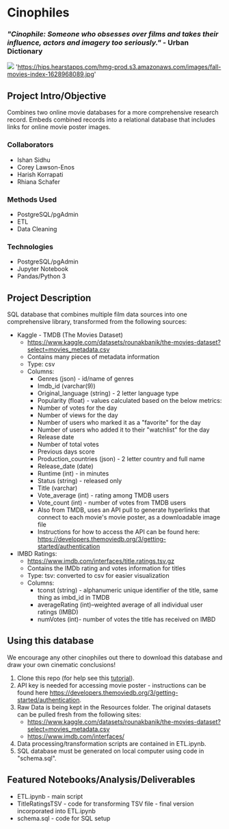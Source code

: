 # Cinophiles
### *"Cinophile: Someone who obsesses over films and takes their influence, actors and imagery too seriously."* - Urban Dictionary
![](https://hips.hearstapps.com/hmg-prod.s3.amazonaws.com/images/fall-movies-index-1628968089.jpg)
'https://hips.hearstapps.com/hmg-prod.s3.amazonaws.com/images/fall-movies-index-1628968089.jpg'
## Project Intro/Objective
Combines two online movie databases for a more comprehensive research record. Embeds combined records into a relational database that includes links for online movie poster images.
### Collaborators
* Ishan Sidhu
* Corey Lawson-Enos
* Harish Korrapati 
* Rhiana Schafer
### Methods Used
* PostgreSQL/pgAdmin
* ETL
* Data Cleaning
### Technologies
* PostgreSQL/pgAdmin
* Jupyter Notebook
* Pandas/Python 3
## Project Description
SQL database that combines multiple film data sources into one comprehensive library, transformed from the following sources:
* Kaggle - TMDB (The Movies Dataset)
   * https://www.kaggle.com/datasets/rounakbanik/the-movies-dataset?select=movies_metadata.csv
   * Contains many pieces of metadata information
   * Type: csv
   * Columns: 
        * Genres (json) - id/name of genres
        * Imdb_id (varchar(9)) 
        * Original_language (string) - 2 letter language type
        * Popularity (float) - values calculated based on the below metrics:
        * Number of votes for the day
        * Number of views for the day
        * Number of users who marked it as a "favorite" for the day
        * Number of users who added it to their "watchlist" for the day
        * Release date
        * Number of total votes
        * Previous days score
        * Production_countries (json) - 2 letter country and full name 
        * Release_date (date)
        * Runtime (int) - in minutes
        * Status (string) - released only
        * Title (varchar)
        * Vote_average (int) - rating among TMDB users
        * Vote_count (int) - number of votes from TMDB users
        * Also from TMDB, uses an API pull to generate hyperlinks that connect to each movie's movie poster, as a downloadable image file
        * Instructions for how to access the API can be found here: https://developers.themoviedb.org/3/getting-started/authentication
* IMBD Ratings: 
    * https://www.imdb.com/interfaces/title.ratings.tsv.gz
    * Contains the IMDb rating and votes information for titles
    * Type: tsv: converted to csv for easier visualization
    * Columns: 
        * tconst (string) - alphanumeric unique identifier of the title, same thing as imbd_id in TMDB
        * averageRating (int)–weighted average of all individual user ratings (IMBD)
        * numVotes (int)- number of votes the title has received on IMBD
## Using this database
We encourage any other cinophiles out there to download this database and draw your own cinematic conclusions!
1. Clone this repo (for help see this [tutorial](https://help.github.com/articles/cloning-a-repository/)).
2. API key is needed for accessing movie poster - instructions can be found here https://developers.themoviedb.org/3/getting-started/authentication.
3. Raw Data is being kept in the Resources folder. The original datasets can be pulled fresh from the following sites:
    * https://www.kaggle.com/datasets/rounakbanik/the-movies-dataset?select=movies_metadata.csv
    * https://www.imdb.com/interfaces/
4. Data processing/transformation scripts are contained in ETL.ipynb.
5. SQL database must be generated on local computer using code in "schema.sql".
## Featured Notebooks/Analysis/Deliverables
* ETL.ipynb - main script
* TitleRatingsTSV - code for transforming TSV file - final version incorporated into ETL.ipynb
* schema.sql - code for SQL setup
